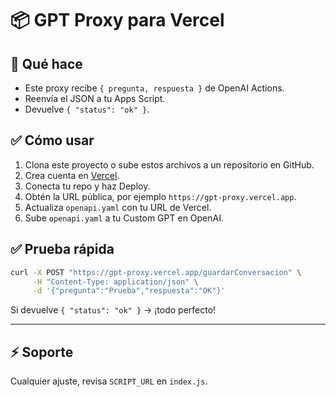 # 📦 GPT Proxy para Vercel




## 🚀 Qué hace
- Este proxy recibe `{ pregunta, respuesta }` de OpenAI Actions.
- Reenvía el JSON a tu Apps Script.
- Devuelve `{ "status": "ok" }`.

## ✅ Cómo usar
1. Clona este proyecto o sube estos archivos a un repositorio en GitHub.
2. Crea cuenta en [Vercel](https://vercel.com).
3. Conecta tu repo y haz Deploy.
4. Obtén la URL pública, por ejemplo `https://gpt-proxy.vercel.app`.
5. Actualiza `openapi.yaml` con tu URL de Vercel.
6. Sube `openapi.yaml` a tu Custom GPT en OpenAI.

## ✅ Prueba rápida
```bash
curl -X POST "https://gpt-proxy.vercel.app/guardarConversacion" \
     -H "Content-Type: application/json" \
     -d '{"pregunta":"Prueba","respuesta":"OK"}'
```

Si devuelve `{ "status": "ok" }` → ¡todo perfecto!

---

## ⚡ Soporte
Cualquier ajuste, revisa `SCRIPT_URL` en `index.js`.
